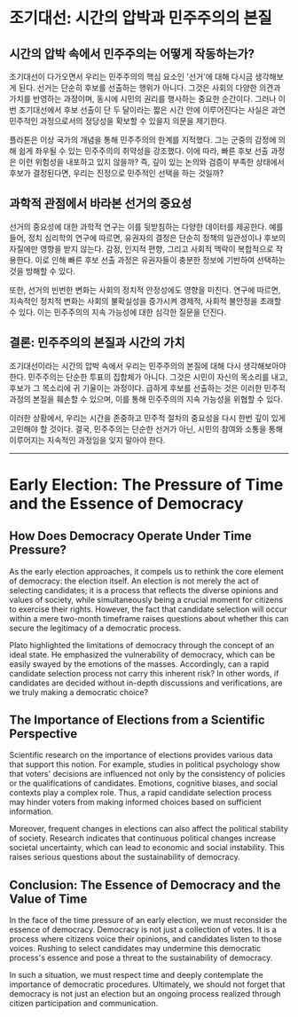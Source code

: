 # 조기대선: 시간의 압박과 민주주의의 본질

## 시간의 압박 속에서 민주주의는 어떻게 작동하는가?

조기대선이 다가오면서 우리는 민주주의의 핵심 요소인 '선거'에 대해 다시금 생각해보게 된다. 선거는 단순히 후보를 선출하는 행위가 아니다. 그것은 사회의 다양한 의견과 가치를 반영하는 과정이며, 동시에 시민의 권리를 행사하는 중요한 순간이다. 그러나 이번 조기대선에서 후보 선출이 단 두 달이라는 짧은 시간 안에 이루어진다는 사실은 과연 민주적인 과정으로서의 정당성을 확보할 수 있을지 의문을 제기한다.

플라톤은 이상 국가의 개념을 통해 민주주의의 한계를 지적했다. 그는 군중의 감정에 의해 쉽게 좌우될 수 있는 민주주의의 취약성을 강조했다. 이에 따라, 빠른 후보 선출 과정은 이런 위험성을 내포하고 있지 않을까? 즉, 깊이 있는 논의와 검증이 부족한 상태에서 후보가 결정된다면, 우리는 진정으로 민주적인 선택을 하는 것일까?

## 과학적 관점에서 바라본 선거의 중요성

선거의 중요성에 대한 과학적 연구는 이를 뒷받침하는 다양한 데이터를 제공한다. 예를 들어, 정치 심리학의 연구에 따르면, 유권자의 결정은 단순히 정책의 일관성이나 후보의 자질에만 영향을 받지 않는다. 감정, 인지적 편향, 그리고 사회적 맥락이 복합적으로 작용한다. 이로 인해 빠른 후보 선출 과정은 유권자들이 충분한 정보에 기반하여 선택하는 것을 방해할 수 있다.

또한, 선거의 빈번한 변화는 사회의 정치적 안정성에도 영향을 미친다. 연구에 따르면, 지속적인 정치적 변화는 사회의 불확실성을 증가시켜 경제적, 사회적 불안정을 초래할 수 있다. 이는 민주주의의 지속 가능성에 대한 심각한 질문을 던진다.

## 결론: 민주주의의 본질과 시간의 가치

조기대선이라는 시간의 압박 속에서 우리는 민주주의의 본질에 대해 다시 생각해보아야 한다. 민주주의는 단순한 투표의 집합체가 아니다. 그것은 시민이 자신의 목소리를 내고, 후보가 그 목소리에 귀 기울이는 과정이다. 급하게 후보를 선출하는 것은 이러한 민주적 과정의 본질을 훼손할 수 있으며, 이를 통해 민주주의의 지속 가능성을 위협할 수 있다.

이러한 상황에서, 우리는 시간을 존중하고 민주적 절차의 중요성을 다시 한번 깊이 있게 고민해야 할 것이다. 결국, 민주주의는 단순한 선거가 아닌, 시민의 참여와 소통을 통해 이루어지는 지속적인 과정임을 잊지 말아야 한다.

---

# Early Election: The Pressure of Time and the Essence of Democracy

## How Does Democracy Operate Under Time Pressure?

As the early election approaches, it compels us to rethink the core element of democracy: the election itself. An election is not merely the act of selecting candidates; it is a process that reflects the diverse opinions and values of society, while simultaneously being a crucial moment for citizens to exercise their rights. However, the fact that candidate selection will occur within a mere two-month timeframe raises questions about whether this can secure the legitimacy of a democratic process.

Plato highlighted the limitations of democracy through the concept of an ideal state. He emphasized the vulnerability of democracy, which can be easily swayed by the emotions of the masses. Accordingly, can a rapid candidate selection process not carry this inherent risk? In other words, if candidates are decided without in-depth discussions and verifications, are we truly making a democratic choice?

## The Importance of Elections from a Scientific Perspective

Scientific research on the importance of elections provides various data that support this notion. For example, studies in political psychology show that voters' decisions are influenced not only by the consistency of policies or the qualifications of candidates. Emotions, cognitive biases, and social contexts play a complex role. Thus, a rapid candidate selection process may hinder voters from making informed choices based on sufficient information.

Moreover, frequent changes in elections can also affect the political stability of society. Research indicates that continuous political changes increase societal uncertainty, which can lead to economic and social instability. This raises serious questions about the sustainability of democracy.

## Conclusion: The Essence of Democracy and the Value of Time

In the face of the time pressure of an early election, we must reconsider the essence of democracy. Democracy is not just a collection of votes. It is a process where citizens voice their opinions, and candidates listen to those voices. Rushing to select candidates may undermine this democratic process's essence and pose a threat to the sustainability of democracy.

In such a situation, we must respect time and deeply contemplate the importance of democratic procedures. Ultimately, we should not forget that democracy is not just an election but an ongoing process realized through citizen participation and communication.